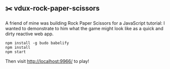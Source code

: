 ## :scissors: vdux-rock-paper-scissors

A friend of mine was building Rock Paper Scissors for a JavaScript tutorial:  I
wanted to demonstrate to him what the game might look like as a quick and dirty
reactive web app.

```
npm install -g budo babelify
npm install
npm start
```

Then visit [http://localhost:9966/](http://localhost:9966/) to play!
